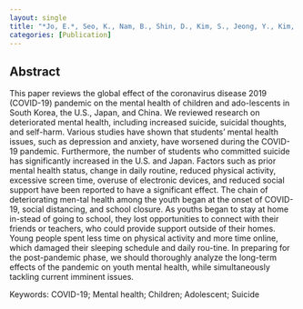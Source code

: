 ```yaml
---
layout: single
title: "*Jo, E.*, Seo, K., Nam, B., Shin, D., Kim, S., Jeong, Y., Kim, A., & Kim, Y. (2023). Deterioration of Mental Health in Children and Adolescents during the COVID-19 Pandemic. Journal of Korean Academy of Child and Adolescent Psychiatry, 34(1), 21-29."
categories: [Publication]
---
```


## Abstract
This paper reviews the global effect of the coronavirus disease 2019 (COVID-19) pandemic on the mental health of children and ado-lescents in South Korea, the U.S., Japan, and China. We reviewed research on deteriorated mental health, including increased suicide, suicidal thoughts, and self-harm. Various studies have shown that students’ mental health issues, such as depression and anxiety, have worsened during the COVID-19 pandemic. Furthermore, the number of students who committed suicide has significantly increased in the U.S. and Japan. Factors such as prior mental health status, change in daily routine, reduced physical activity, excessive screen time, overuse of electronic devices, and reduced social support have been reported to have a significant effect. The chain of deteriorating men-tal health among the youth began at the onset of COVID-19, social distancing, and school closure. As youths began to stay at home in-stead of going to school, they lost opportunities to connect with their friends or teachers, who could provide support outside of their homes. Young people spent less time on physical activity and more time online, which damaged their sleeping schedule and daily rou-tine. In preparing for the post-pandemic phase, we should thoroughly analyze the long-term effects of the pandemic on youth mental health, while simultaneously tackling current imminent issues. 

Keywords: COVID-19; Mental health; Children; Adolescent; Suicide